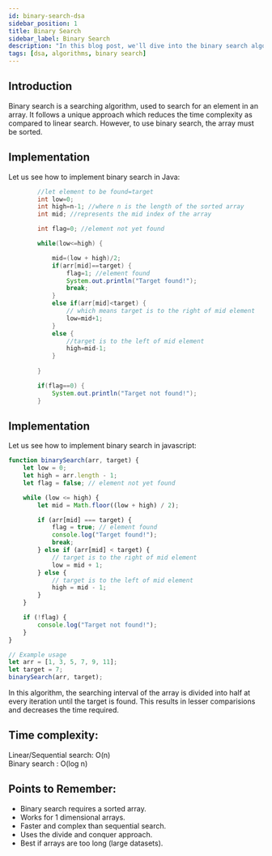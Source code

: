 ```yaml
---
id: binary-search-dsa
sidebar_position: 1
title: Binary Search
sidebar_label: Binary Search
description: "In this blog post, we'll dive into the binary search algorithm, a fundamental technique in computer science for efficiently finding an element in a sorted array."
tags: [dsa, algorithms, binary search]
---
```



## Introduction
Binary search is a searching algorithm, used to search for an element in an array. It follows a unique approach which reduces the time complexity as compared to linear search. However, to use binary search, the array must be sorted. 

## Implementation

Let us see how to implement binary search in Java:

```java
        //let element to be found=target
		int low=0;
		int high=n-1; //where n is the length of the sorted array
        int mid; //represents the mid index of the array

        int flag=0; //element not yet found 

		while(low<=high) {

			mid=(low + high)/2;
			if(arr[mid]==target) {
				flag=1; //element found
				System.out.println("Target found!");
				break;
			}
			else if(arr[mid]<target) {
                // which means target is to the right of mid element
				low=mid+1;
			}
			else {
                //target is to the left of mid element
				high=mid-1;
			}
			
		}

		if(flag==0) {
			System.out.println("Target not found!");
		}
```
## Implementation

Let us see how to implement binary search in javascript:

```javascript
function binarySearch(arr, target) {
    let low = 0;
    let high = arr.length - 1;
    let flag = false; // element not yet found

    while (low <= high) {
        let mid = Math.floor((low + high) / 2);

        if (arr[mid] === target) {
            flag = true; // element found
            console.log("Target found!");
            break;
        } else if (arr[mid] < target) {
            // target is to the right of mid element
            low = mid + 1;
        } else {
            // target is to the left of mid element
            high = mid - 1;
        }
    }

    if (!flag) {
        console.log("Target not found!");
    }
}

// Example usage
let arr = [1, 3, 5, 7, 9, 11];
let target = 7;
binarySearch(arr, target);

```

In this algorithm, the searching interval of the array is divided into half at every iteration until the target is found. This results in lesser comparisions and decreases the time required.

## Time complexity:

Linear/Sequential search: O(n)<br />
Binary search : O(log n)

## Points to Remember:

- Binary search requires a sorted array.
- Works for 1 dimensional arrays.
- Faster and complex than sequential search.
- Uses the divide and conquer approach.
- Best if arrays are too long (large datasets).
